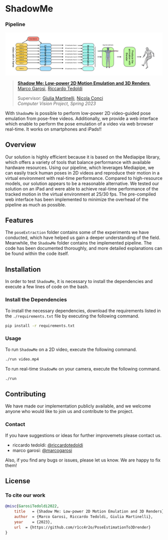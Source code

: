 # ShadowMe

### Pipeline
![pipeline](poseExtraction/img/pipeline.svg)



> [**Shadow Me: Low-power 2D Motion Emulation and 3D Renders**](https://github.com/404/),            
> [Marco Garosi](https://www.instagram.com/marco_garosi/), [Riccardo Tedoldi](https://www.instagram.com/riccardotedoldi/)
>
> Supervisor: [Giulia Martinelli](https://www4.unitn.it/du/it/Persona/PER0202241/Didattica), [Nicola Conci](https://scholar.google.it/citations?user=mR1GK28AAAAJ&hl=it)   
> *Computer Vision Project, Spring 2023* 


With `ShadowMe` is possible to perform low-power 2D video-guided pose emulation from pose-free videos. Additionally, we provide a web interface which enable to perform the pose emulation of a video via web browser real-time. It works on smartphones and iPads!!

## Overview
Our solution is highly efficient because it is based on the Mediapipe library, which offers a variety of tools that balance performance with available hardware resources. Using our pipeline, which leverages Mediapipe, we can easily track human poses in 2D videos and reproduce their motion in a virtual environment with real-time performance. Compared to high-resource models, our solution appears to be a reasonable alternative. We tested our solution on an iPad and were able to achieve real-time performance of the tracked motion in the virtual environment at 25/30 fps. The pre-compiled web interface has been implemented to minimize the overhead of the pipeline as much as possible.
## Features
The `poseExtraction` folder contains some of the experiments we have conducted, which have helped us gain a deeper understanding of the field. Meanwhile, the `ShadowMe` folder contains the implemented pipeline. The code has been documented thoroughly, and more detailed explanations can be found within the code itself.
## Installation
In order to test `ShadowMe`, it is necessary to install the dependencies and execute a few lines of code on the bash.
### Install the Dependencies

To install the necessary dependencies, download the requirements listed in the `./requirements.txt` file by executing the following command.

```bash
pip install -r requirements.txt
```

### Usage

To run `ShadowMe` on a 2D video, execute the following command.
```bash
./run video.mp4
```
To run real-time `ShadowMe` on your camera, execute the following command.

```bash
./run
```

## Contributing

We have made our implementation publicly available, and we welcome anyone who would like to join us and contribute to the project.
### Contact
If you have suggestions or ideas for further improvemets please contact us.
- riccardo tedoldi: [@riccardotedoldi](https://www.instagram.com/riccardotedoldi/)
- marco garosi: [@marcogarosi](https://www.instagram.com/marco_garosi/)

Also, if you find any bugs or issues, please let us know. We are happy to fix them!

## License


### To cite our work
```bibtex
@misc{GarosiTedoldi2022,
    title   = {Shadow Me: Low-power 2D Motion Emulation and 3D Renders},
    author  = {Marco Garosi, Riccardo Tedoldi, Giulia Martinelli},
    year    = {2023},
    url  = {https://github.com/r1cc4r2o/PoseEstimationTo3Drender}
}
```
